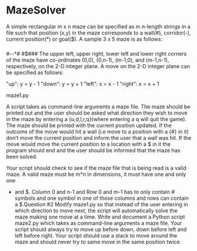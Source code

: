 # MazeSolver

A simple rectangular m x n maze can be specified as m n-length strings in a file
such that position (x,y) in the maze corresponds to a wall(#), corridor(-), current
position(*) or goal($). A sample 3 x 5 maze is as follows:
#####
#--*#
#$###
The upper left, upper right, lower left and lower right corners of the maze have
co-ordinates (0,0), (0,n-1), (m-1,0), and (m-1,n-1), respectively, on the 2-D
integer plane. A move on the 2-D integer plane can be specified as follows:


"up": y = y - 1
"down": y = y + 1
"left": x = x - 1
"right": x = x + 1

maze1.py


A script takes as command-line
arguments a maze file. The maze should be printed out and the user should be
asked what direction they wish to move in the maze by entering a
{u,d,l,r,q}(where entering a q will quit the game). The maze should be printed
with the current position updated. If the outcome of the move would hit a wall
(i.e move to a position with a {#} in it) don’t move the current position and
inform the user that a wall was hit. If the move would move the current position
to a location with a $ in it the program should end and the user should be
informed that the maze has been solved.


Your script should check to see if the maze file that is being read is a valid
maze. A valid maze must be m*n in dimensions, it must have one and only one
* and $. Column 0 and n-1 and Row 0 and m-1 has to only contain # symbols
and one symbol in one of those columns and rows can contain a $.Question #2
Modify maze1.py so that instead of the user entering in which direction to
move next, the script will automatically solve the maze making one move at a
time.
Write and document a Python script maze2.py which takes as command-line
arguments a maze file. Your script should always try to move up before down,
down before left and left before right. Your script should use a stack to move
around the maze and should never try to same move in the same position twice.

